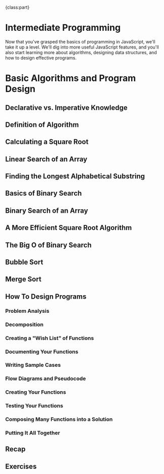 {class:part}

# Intermediate Programming

Now that you've grasped the basics of programming in JavaScript, we'll take it up a level. We'll dig into more useful JavaScript features, and you'll also start learning more about algorithms, designing data structures, and how to design effective programs.

# Basic Algorithms and Program Design

## Declarative vs. Imperative Knowledge

## Definition of Algorithm

## Calculating a Square Root

## Linear Search of an Array

## Finding the Longest Alphabetical Substring

## Basics of Binary Search

## Binary Search of an Array

## A More Efficient Square Root Algorithm

## The Big O of Binary Search

## Bubble Sort

## Merge Sort

## How To Design Programs

### Problem Analysis

### Decomposition

### Creating a "Wish List" of Functions

### Documenting Your Functions

### Writing Sample Cases

### Flow Diagrams and Pseudocode

### Creating Your Functions

### Testing Your Functions

### Composing Many Functions into a Solution

### Putting It All Together

## Recap

## Exercises
